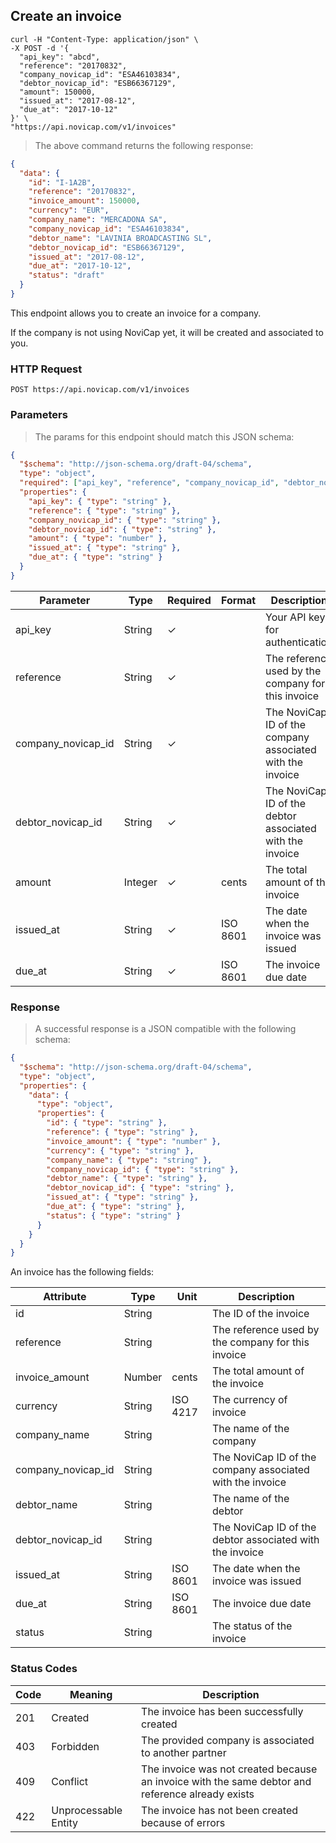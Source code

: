 ## Create an invoice

```shell
curl -H "Content-Type: application/json" \
-X POST -d '{
  "api_key": "abcd",
  "reference": "20170832",
  "company_novicap_id": "ESA46103834",
  "debtor_novicap_id": "ESB66367129",
  "amount": 150000,
  "issued_at": "2017-08-12",
  "due_at": "2017-10-12"
}' \
"https://api.novicap.com/v1/invoices"
```

> The above command returns the following response:

```json
{
  "data": {
    "id": "I-1A2B",
    "reference": "20170832",
    "invoice_amount": 150000,
    "currency": "EUR",
    "company_name": "MERCADONA SA",
    "company_novicap_id": "ESA46103834",
    "debtor_name": "LAVINIA BROADCASTING SL",
    "debtor_novicap_id": "ESB66367129",
    "issued_at": "2017-08-12",
    "due_at": "2017-10-12",
    "status": "draft"
  }
}
```

This endpoint allows you to create an invoice for a company.

If the company is not using NoviCap yet, it will be created and associated to you.

### HTTP Request

`POST https://api.novicap.com/v1/invoices`

### Parameters

> The params for this endpoint should match this JSON schema:

```json
{
  "$schema": "http://json-schema.org/draft-04/schema",
  "type": "object",
  "required": ["api_key", "reference", "company_novicap_id", "debtor_novicap_id", "amount", "issued_at", "due_at"],
  "properties": {
    "api_key": { "type": "string" },
    "reference": { "type": "string" },
    "company_novicap_id": { "type": "string" },
    "debtor_novicap_id": { "type": "string" },
    "amount": { "type": "number" },
    "issued_at": { "type": "string" },
    "due_at": { "type": "string" }
  }
}
```

| Parameter          | Type    | Required | Format   | Description                                               |
|--------------------|-------- |----------|----------|-----------------------------------------------------------|
| api_key            | String  | ✓        |          | Your API key for authentication                           |
| reference          | String  | ✓        |          | The reference used by the company for this invoice        |
| company_novicap_id | String  | ✓        |          | The NoviCap ID of the company associated with the invoice |
| debtor_novicap_id  | String  | ✓        |          | The NoviCap ID of the debtor associated with the invoice  |
| amount             | Integer | ✓        | cents    | The total amount of the invoice                           |
| issued_at          | String  | ✓        | ISO 8601 | The date when the invoice was issued                      |
| due_at             | String  | ✓        | ISO 8601 | The invoice due date                                      |

### Response

> A successful response is a JSON compatible with the following schema:

```json
{
  "$schema": "http://json-schema.org/draft-04/schema",
  "type": "object",
  "properties": {
    "data": {
      "type": "object",
      "properties": {
        "id": { "type": "string" },
        "reference": { "type": "string" },
        "invoice_amount": { "type": "number" },
        "currency": { "type": "string" },
        "company_name": { "type": "string" },
        "company_novicap_id": { "type": "string" },
        "debtor_name": { "type": "string" },
        "debtor_novicap_id": { "type": "string" },
        "issued_at": { "type": "string" },
        "due_at": { "type": "string" },
        "status": { "type": "string" }
      }
    }
  }
}
```

An invoice has the following fields:

| Attribute          | Type   | Unit     | Description                                               |
|--------------------|--------|----------|-----------------------------------------------------------|
| id                 | String |          | The ID of the invoice                                     |
| reference          | String |          | The reference used by the company for this invoice        |
| invoice_amount     | Number | cents    | The total amount of the invoice                           |
| currency           | String | ISO 4217 | The currency of invoice                                   |
| company_name       | String |          | The name of the company                                   |
| company_novicap_id | String |          | The NoviCap ID of the company associated with the invoice |
| debtor_name        | String |          | The name of the debtor                                    |
| debtor_novicap_id  | String |          | The NoviCap ID of the debtor associated with the invoice  |
| issued_at          | String | ISO 8601 | The date when the invoice was issued                      |
| due_at             | String | ISO 8601 | The invoice due date                                      |
| status             | String |          | The status of the invoice                                 |

### Status Codes

| Code | Meaning              | Description                                                                                      |
|------|----------------------|--------------------------------------------------------------------------------------------------|
| 201  | Created              | The invoice has been successfully created                                                        |
| 403  | Forbidden            | The provided company is associated to another partner                                            |
| 409  | Conflict             | The invoice was not created because an invoice with the same debtor and reference already exists |
| 422  | Unprocessable Entity | The invoice has not been created because of errors                                               |
